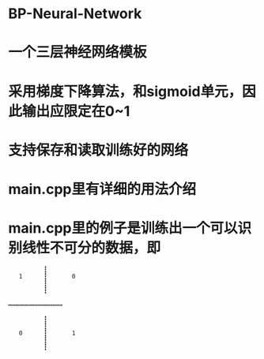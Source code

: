 # BP-Neural-Network
# 一个三层神经网络模板
# 采用梯度下降算法，和sigmoid单元，因此输出应限定在0~1
# 支持保存和读取训练好的网络
# main.cpp里有详细的用法介绍


# main.cpp里的例子是训练出一个可以识别线性不可分的数据，即




              ┇
       1      ┇       0
              ┇
              ┇
              
┅┅┅┅┅┅┅┅┅┅┅┅┅  

              ┇
              ┇
       0      ┇       1
              ┇
              ┇
